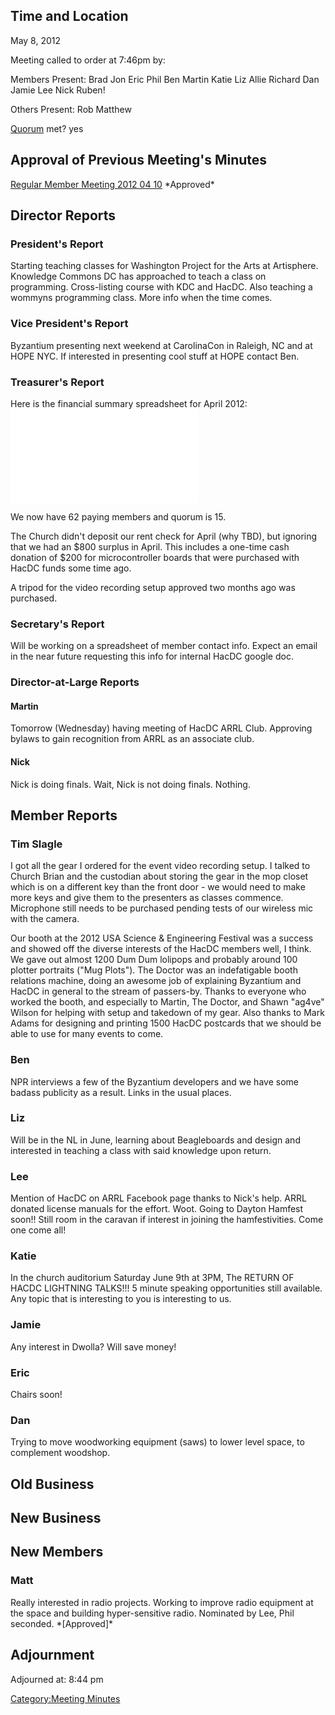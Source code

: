 ## Time and Location

May 8, 2012

Meeting called to order at 7:46pm by:

Members Present: Brad Jon Eric Phil Ben Martin Katie Liz Allie Richard
Dan Jamie Lee Nick Ruben!

Others Present: Rob Matthew

[Quorum](Quorum) met? yes

## Approval of Previous Meeting's Minutes

[Regular Member Meeting 2012 04
10](Regular_Member_Meeting_2012_04_10) \*Approved\*

## Director Reports

### President's Report

Starting teaching classes for Washington Project for the Arts at
Artisphere. Knowledge Commons DC has approached to teach a class on
programming. Cross-listing course with KDC and HacDC. Also teaching a
wommyns programming class. More info when the time comes.

### Vice President's Report

Byzantium presenting next weekend at CarolinaCon in Raleigh, NC and at
HOPE NYC. If interested in presenting cool stuff at HOPE contact Ben.

### Treasurer's Report

Here is the financial summary spreadsheet for April 2012:
![](HacDC_Financials_Apr_2012.pdf "HacDC_Financials_Apr_2012.pdf")

We now have 62 paying members and quorum is 15.

The Church didn't deposit our rent check for April (why TBD), but
ignoring that we had an \$800 surplus in April. This includes a one-time
cash donation of \$200 for microcontroller boards that were purchased
with HacDC funds some time ago.

A tripod for the video recording setup approved two months ago was
purchased.

### Secretary's Report

Will be working on a spreadsheet of member contact info. Expect an email
in the near future requesting this info for internal HacDC google doc.

### Director-at-Large Reports

#### Martin

Tomorrow (Wednesday) having meeting of HacDC ARRL Club. Approving bylaws
to gain recognition from ARRL as an associate club.

#### Nick

Nick is doing finals. Wait, Nick is not doing finals. Nothing.

## Member Reports

### Tim Slagle

I got all the gear I ordered for the event video recording setup. I
talked to Church Brian and the custodian about storing the gear in the
mop closet which is on a different key than the front door - we would
need to make more keys and give them to the presenters as classes
commence. Microphone still needs to be purchased pending tests of our
wireless mic with the camera.

Our booth at the 2012 USA Science & Engineering Festival was a success
and showed off the diverse interests of the HacDC members well, I think.
We gave out almost 1200 Dum Dum lolipops and probably around 100 plotter
portraits ("Mug Plots"). The Doctor was an indefatigable booth relations
machine, doing an awesome job of explaining Byzantium and HacDC in
general to the stream of passers-by. Thanks to everyone who worked the
booth, and especially to Martin, The Doctor, and Shawn "ag4ve" Wilson
for helping with setup and takedown of my gear. Also thanks to Mark
Adams for designing and printing 1500 HacDC postcards that we should be
able to use for many events to come.

### Ben

NPR interviews a few of the Byzantium developers and we have some badass
publicity as a result. Links in the usual places.

### Liz

Will be in the NL in June, learning about Beagleboards and design and
interested in teaching a class with said knowledge upon return.

### Lee

Mention of HacDC on ARRL Facebook page thanks to Nick's help. ARRL
donated license manuals for the effort. Woot. Going to Dayton Hamfest
soon!! Still room in the caravan if interest in joining the
hamfestivities. Come one come all!

### Katie

In the church auditorium Saturday June 9th at 3PM, The RETURN OF HACDC
LIGHTNING TALKS!!! 5 minute speaking opportunities still available. Any
topic that is interesting to you is interesting to us.

### Jamie

Any interest in Dwolla? Will save money!

### Eric

Chairs soon!

### Dan

Trying to move woodworking equipment (saws) to lower level space, to
complement woodshop.

## Old Business

## New Business

## New Members

### Matt

Really interested in radio projects. Working to improve radio equipment
at the space and building hyper-sensitive radio. Nominated by Lee, Phil
seconded. \*\[Approved\]\*

## Adjournment

Adjourned at: 8:44 pm

[Category:Meeting Minutes](Category:Meeting_Minutes)
